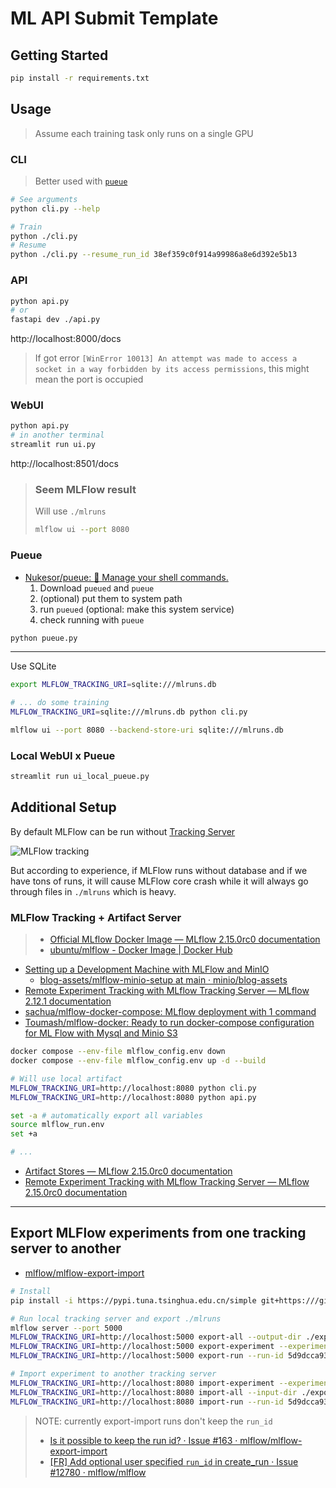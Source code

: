# ML API Submit Template

## Getting Started

```bash
pip install -r requirements.txt
```

## Usage

> Assume each training task only runs on a single GPU

### CLI

> Better used with [`pueue`](https://github.com/Nukesor/pueue)

```bash
# See arguments
python cli.py --help

# Train
python ./cli.py
# Resume
python ./cli.py --resume_run_id 38ef359c0f914a99986a8e6d392e5b13
```

### API

```bash
python api.py
# or
fastapi dev ./api.py
```

http://localhost:8000/docs

> If got error `[WinError 10013] An attempt was made to access a socket in a way forbidden by its access permissions`, this might mean the port is occupied

### WebUI

```bash
python api.py
# in another terminal
streamlit run ui.py
```

http://localhost:8501/docs

> ### Seem MLFlow result
> 
> Will use `./mlruns`
> 
> ```bash
> mlflow ui --port 8080
> ```

### Pueue

- [Nukesor/pueue: :stars: Manage your shell commands.](https://github.com/Nukesor/pueue)
  1. Download `pueued` and `pueue`
  2. (optional) put them to system path
  3. run `pueued` (optional: make this system service)
  4. check running with `pueue`

```bash
python pueue.py
```

---

Use SQLite

```bash
export MLFLOW_TRACKING_URI=sqlite:///mlruns.db

# ... do some training
MLFLOW_TRACKING_URI=sqlite:///mlruns.db python cli.py

mlflow ui --port 8080 --backend-store-uri sqlite:///mlruns.db
```

### Local WebUI x Pueue

```bash
streamlit run ui_local_pueue.py
```

## Additional Setup

By default MLFlow can be run without [Tracking Server](https://mlflow.org/docs/latest/tracking.html#tracking-server)

![MLFlow tracking](https://mlflow.org/docs/latest/_images/tracking-setup-overview.png)

But according to experience, if MLFlow runs without database and if we have tons of runs, it will cause MLFlow core crash while it will always go through files in `./mlruns` which is heavy.

### MLFlow Tracking + Artifact Server

> - [Official MLflow Docker Image — MLflow 2.15.0rc0 documentation](https://mlflow.org/docs/latest/docker.html)
> - [ubuntu/mlflow - Docker Image | Docker Hub](https://hub.docker.com/r/ubuntu/mlflow)

- [Setting up a Development Machine with MLFlow and MinIO](https://blog.min.io/setting-up-a-development-machine-with-mlflow-and-minio/)
  - [blog-assets/mlflow-minio-setup at main · minio/blog-assets](https://github.com/minio/blog-assets/tree/main/mlflow-minio-setup?ref=blog.min.io)
- [Remote Experiment Tracking with MLflow Tracking Server — MLflow 2.12.1 documentation](https://mlflow.org/docs/latest/tracking/tutorials/remote-server.html#create-compose-yaml)
- [sachua/mlflow-docker-compose: MLflow deployment with 1 command](https://github.com/sachua/mlflow-docker-compose)
- [Toumash/mlflow-docker: Ready to run docker-compose configuration for ML Flow with Mysql and Minio S3](https://github.com/Toumash/mlflow-docker)

```bash
docker compose --env-file mlflow_config.env down
docker compose --env-file mlflow_config.env up -d --build
```

```bash
# Will use local artifact
MLFLOW_TRACKING_URI=http://localhost:8080 python cli.py
MLFLOW_TRACKING_URI=http://localhost:8080 python api.py
```

```bash
set -a # automatically export all variables
source mlflow_run.env
set +a

# ...
```

- [Artifact Stores — MLflow 2.15.0rc0 documentation](https://mlflow.org/docs/latest/tracking/artifacts-stores.html#amazon-s3-and-s3-compatible-storage)
- [Remote Experiment Tracking with MLflow Tracking Server — MLflow 2.15.0rc0 documentation](https://mlflow.org/docs/latest/tracking/tutorials/remote-server.html#configure-access)

---

## Export MLFlow experiments from one tracking server to another

- [mlflow/mlflow-export-import](https://github.com/mlflow/mlflow-export-import?tab=readme-ov-file)

```bash
# Install
pip install -i https://pypi.tuna.tsinghua.edu.cn/simple git+https:///github.com/mlflow/mlflow-export-import/#egg=mlflow-export-import

# Run local tracking server and export ./mlruns
mlflow server --port 5000
MLFLOW_TRACKING_URI=http://localhost:5000 export-all --output-dir ./export_all
MLFLOW_TRACKING_URI=http://localhost:5000 export-experiment --experiment Default --output-dir ./export_exp
MLFLOW_TRACKING_URI=http://localhost:5000 export-run --run-id 5d9dcca9391643e293e9e3ac6f98b3eb --output-dir ./export_run

# Import experiment to another tracking server
MLFLOW_TRACKING_URI=http://localhost:8080 import-experiment --experiment-name Default --input-dir ./export_exp
MLFLOW_TRACKING_URI=http://localhost:8080 import-all --input-dir ./export_all
MLFLOW_TRACKING_URI=http://localhost:8080 import-run --run-id 5d9dcca9391643e293e9e3ac6f98b3eb --input-dir ./export_run --experiment-name 'Experiment Name [with special char]'
```

> NOTE: currently export-import runs don't keep the `run_id`
>
> - [Is it possible to keep the run id? · Issue #163 · mlflow/mlflow-export-import](https://github.com/mlflow/mlflow-export-import/issues/163)
> - [[FR] Add optional user specified `run_id` in create_run · Issue #12780 · mlflow/mlflow](https://github.com/mlflow/mlflow/issues/12780)
